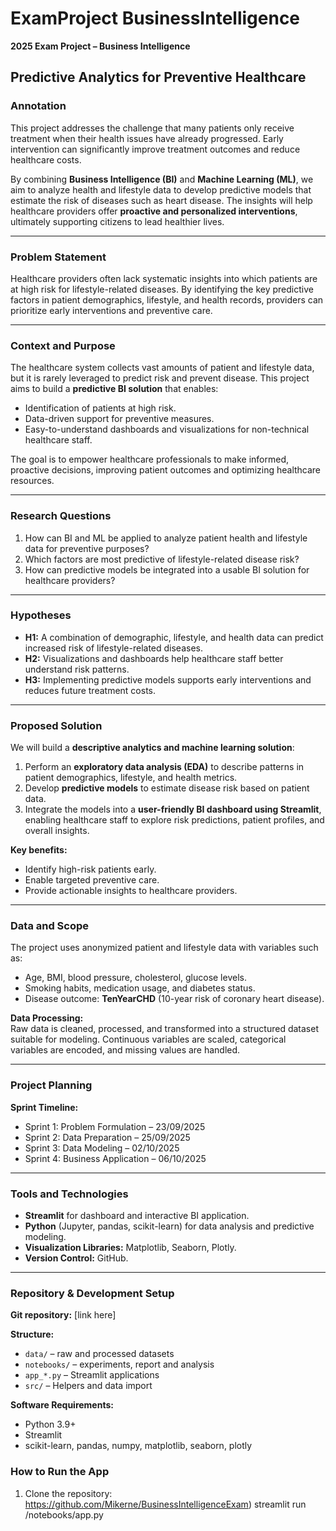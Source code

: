 # ExamProject BusinessIntelligence  
**2025 Exam Project – Business Intelligence**  

## Predictive Analytics for Preventive Healthcare

### Annotation
This project addresses the challenge that many patients only receive treatment when their health issues have already progressed. Early intervention can significantly improve treatment outcomes and reduce healthcare costs.

By combining **Business Intelligence (BI)** and **Machine Learning (ML)**, we aim to analyze health and lifestyle data to develop predictive models that estimate the risk of diseases such as heart disease. The insights will help healthcare providers offer **proactive and personalized interventions**, ultimately supporting citizens to lead healthier lives.

---

### Problem Statement
Healthcare providers often lack systematic insights into which patients are at high risk for lifestyle-related diseases. By identifying the key predictive factors in patient demographics, lifestyle, and health records, providers can prioritize early interventions and preventive care.

---

### Context and Purpose
The healthcare system collects vast amounts of patient and lifestyle data, but it is rarely leveraged to predict risk and prevent disease. This project aims to build a **predictive BI solution** that enables:  

- Identification of patients at high risk.  
- Data-driven support for preventive measures.  
- Easy-to-understand dashboards and visualizations for non-technical healthcare staff.  

The goal is to empower healthcare professionals to make informed, proactive decisions, improving patient outcomes and optimizing healthcare resources.

---

### Research Questions
1. How can BI and ML be applied to analyze patient health and lifestyle data for preventive purposes?  
2. Which factors are most predictive of lifestyle-related disease risk?  
3. How can predictive models be integrated into a usable BI solution for healthcare providers?

---

### Hypotheses
- **H1:** A combination of demographic, lifestyle, and health data can predict increased risk of lifestyle-related diseases.  
- **H2:** Visualizations and dashboards help healthcare staff better understand risk patterns.  
- **H3:** Implementing predictive models supports early interventions and reduces future treatment costs.  

---

### Proposed Solution
We will build a **descriptive analytics and machine learning solution**:  

1. Perform an **exploratory data analysis (EDA)** to describe patterns in patient demographics, lifestyle, and health metrics.  
2. Develop **predictive models** to estimate disease risk based on patient data.  
3. Integrate the models into a **user-friendly BI dashboard using Streamlit**, enabling healthcare staff to explore risk predictions, patient profiles, and overall insights.  

**Key benefits:**  
- Identify high-risk patients early.  
- Enable targeted preventive care.  
- Provide actionable insights to healthcare providers.  

---

### Data and Scope
The project uses anonymized patient and lifestyle data with variables such as:  

- Age, BMI, blood pressure, cholesterol, glucose levels.  
- Smoking habits, medication usage, and diabetes status.  
- Disease outcome: **TenYearCHD** (10-year risk of coronary heart disease).  

**Data Processing:**  
Raw data is cleaned, processed, and transformed into a structured dataset suitable for modeling. Continuous variables are scaled, categorical variables are encoded, and missing values are handled.

---

### Project Planning
**Sprint Timeline:**  
- Sprint 1: Problem Formulation – 23/09/2025  
- Sprint 2: Data Preparation – 25/09/2025  
- Sprint 3: Data Modeling – 02/10/2025  
- Sprint 4: Business Application – 06/10/2025  

---

### Tools and Technologies
- **Streamlit** for dashboard and interactive BI application.  
- **Python** (Jupyter, pandas, scikit-learn) for data analysis and predictive modeling.  
- **Visualization Libraries:** Matplotlib, Seaborn, Plotly.  
- **Version Control:** GitHub.  

---

### Repository & Development Setup
**Git repository:** [link here]  

**Structure:**  
- `data/` – raw and processed datasets  
- `notebooks/` – experiments, report and analysis  
- `app_*.py` – Streamlit applications
- `src/` – Helpers and data import


**Software Requirements:**  
- Python 3.9+  
- Streamlit  
- scikit-learn, pandas, numpy, matplotlib, seaborn, plotly  

### How to Run the App
1. Clone the repository:  
https://github.com/Mikerne/BusinessIntelligenceExam)
streamlit run /notebooks/app.py
